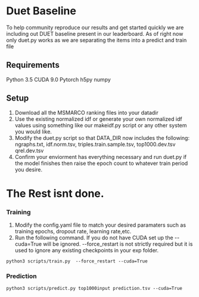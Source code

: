 # Duet Baseline
To help community reproduce our results and get started quickly we are including out DUET baseline present in our leaderboard. As of right now only duet.py works as we are separating the items into a predict and train file

## Requirements
Python 3.5
CUDA 9.0 
Pytorch
h5py
numpy
## Setup
1. Download all the MSMARCO ranking files into your datadir
2. Use the existing normalized idf or generate your own normalized idf values using something like our makeidf.py script or any other system you would like.
3. Modify the duet.py script so that DATA_DIR now includes the following: ngraphs.txt, idf.norm.tsv, triples.train.sample.tsv, top1000.dev.tsv qrel.dev.tsv
4. Confirm your enviorment has everything necessary and run duet.py if the model finishes then raise the epoch count to whatever train period you desire. 



# The Rest isnt done.
### Training
1. Modify the config.yaml file to match your desired paramaters such as training epochs, dropout rate, learning rate,etc.
2. Run the following command. If you do not have CUDA set up the --cuda=True will be ignored. --force_restart is not strictly required but it is used to ignore any existing checkpoints in your exp folder. 
~~~
python3 scripts/train.py  --force_restart --cuda=True
~~~
### Prediction
~~~
python3 scripts/predict.py top1000input prediction.tsv --cuda=True
~~~